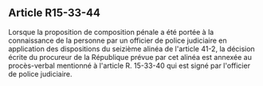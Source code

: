 Article R15-33-44
----
Lorsque la proposition de composition pénale a été portée à la connaissance de
la personne par un officier de police judiciaire en application des dispositions
du seizième alinéa de l'article 41-2, la décision écrite du procureur de la
République prévue par cet alinéa est annexée au procès-verbal mentionné à
l'article R. 15-33-40 qui est signé par l'officier de police judiciaire.
